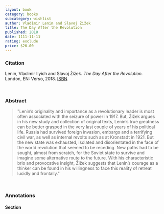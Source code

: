 ```yaml
---
layout: book
category: books
subcategory: wishlist
author: Vladimir Lenin and Slavoj Žižek
title: The Day After the Revolution
published: 2018
date: 1111-11-11
rating: exclude
price: $26.00
---
```


### Citation

Lenin, Vladimir Ilyich and Slavoj Žižek. *The Day After the Revolution.* London, EN: Verso, 2018. [ISBN](https://www.versobooks.com/en-ca/products/440-the-day-after-the-revolution).

<br>

### Abstract

> "Lenin’s originality and importance as a revolutionary leader is most often associated with the seizure of power in 1917. But, Žižek argues in his new study and collection of original texts, Lenin’s true greatness can be better grasped in the very last couple of years of his political life. Russia had survived foreign invasion, embargo and a terrifying civil war, as well as internal revolts such as at Kronstadt in 1921. But the new state was exhausted, isolated and disorientated in the face of the world revolution that seemed to be receding. New paths had to be sought, almost from scratch, for the Soviet state to survive and imagine some alternative route to the future. With his characteristic brio and provocative insight, Žižek suggests that Lenin’s courage as a thinker can be found in his willingness to face this reality of retreat lucidly and frontally."

<br>

### Annotations

#### Section

<br>
